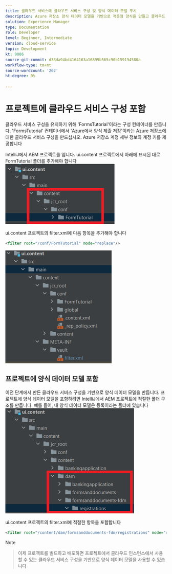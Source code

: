 ```yaml
---
title: 클라우드 서비스에 클라우드 서비스 구성 및 양식 데이터 모델 푸시
description: Azure 저장소 양식 데이터 모델을 기반으로 적응형 양식을 만들고 클라우드 인스턴스에 푸시합니다.
solution: Experience Manager
type: Documentation
role: Developer
level: Beginner, Intermediate
version: cloud-service
topic: Development
kt: 9006
source-git-commit: d38da94bd4164163a16899b565c90b159194580a
workflow-type: tm+mt
source-wordcount: '202'
ht-degree: 0%

---
```



# 프로젝트에 클라우드 서비스 구성 포함

클라우드 서비스 구성을 유지하기 위해 &#39;FormsTutorial&#39;이라는 구성 컨테이너를 만듭니다. &#39;FormsTutorial&#39; 컨테이너에서 &#39;Azure에서 양식 제출 저장&#39;이라는 Azure 저장소에 대한 클라우드 서비스 구성을 만드십시오. Azure 저장소 계정 세부 정보와 계정 키를 제공합니다

IntelliJ에서 AEM 프로젝트를 엽니다. ui.content 프로젝트에서 아래에 표시된 대로 FormTutorial 폴더를 추가해야 합니다
![cloud-services-configuration](assets/cloud-services-configuration.png)

ui.content 프로젝트의 filter.xml에 다음 항목을 추가해야 합니다

```xml
<filter root="/conf/FormTutorial" mode="replace"/>
```

![filter-xml](assets/ui-content-filter.png)

## 프로젝트에 양식 데이터 모델 포함

이전 단계에서 만든 클라우드 서비스 구성을 기반으로 양식 데이터 모델을 만듭니다. 프로젝트에 양식 데이터 모델을 포함하려면 IntelliJ에서 AEM 프로젝트에 적절한 폴더 구조를 만듭니다. 예를 들어, 내 양식 데이터 모델은 등록이라는 폴더에 있습니다
![fdm-content](assets/ui-content-fdm.png)

ui.content 프로젝트의 filter.xml에 적절한 항목을 포함합니다

```xml
<filter root="/content/dam/formsanddocuments-fdm/registrations" mode="replace"/>
```


>[!NOTE]

>이제 프로젝트를 빌드하고 배포하면 프로젝트에서 클라우드 인스턴스에서 사용할 수 있는 클라우드 서비스 구성을 기반으로 양식 데이터 모델을 사용할 수 있습니다





